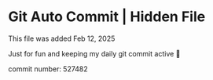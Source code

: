 # Git Auto Commit | Hidden File

This file was added Feb 12, 2025

Just for fun and keeping my daily git commit active 🤪

commit number: 527482

